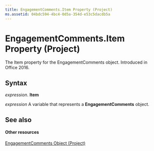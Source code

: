 ```yaml
---
title: EngagementComments.Item Property (Project)
ms.assetid: 04bdc594-4bc4-0d5a-354d-e53c5dacdb5a
---
```



# EngagementComments.Item Property (Project)

The Item property for the EngagementComments object. Introduced in Office 2016.


## Syntax

 _expression_. **Item**

 _expression_ A variable that represents a **EngagementComments** object.


## See also


#### Other resources


[EngagementComments Object (Project)](engagementcomments-object-project.md)

